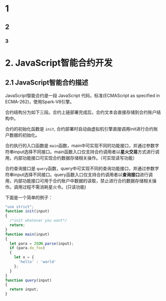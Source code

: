 # 1
## 2
### 3
# 2. JavaScript智能合约开发

## 2.1 JavaScript智能合约描述

JavaScript智能合约是一段 JavaScript 代码，标准(ECMAScript as specified in ECMA-262)，使用Spark-V8引擎。

合约结构分为如下三段。合约上链部署完成后，合约文本会直接存储到合约账户结构中。 

合约的初始化函数是 `init`, 合约部署时自动由虚拟机引擎直接调用init进行合约账户数据的初始化。

合约执行的入口函数是 `main`函数，main中可实现不同的功能接口，并通过参数字符串input选择不同接口。main函数入口仅支持合约调用者以**星火交易**方式进行调用，内部功能接口可实现合约数据存储相关操作。（可实现读写功能）

合约查询接口是 `query`函数，query中可实现不同的查询功能接口，并通过参数字符串input选择不同接口。query函数入口仅支持合约调用者以**查询接口**进行调用，内部功能接口可用于合约账户中数据的读取，禁止进行合约数据存储相关操作。调用过程不需消耗星火令。(只读功能)

下面是一个简单的例子：

```javascript
"use strict";
function init(input)
{
  /*init whatever you want*/
  return;
}
function main(input)
{
  let para = JSON.parse(input);
  if (para.do_foo)
  {
    let x = {
      'hello' : 'world'
    };
  }
}
function query(input)
{ 
  return input;
}
```
